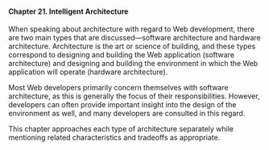#### Chapter 21. Intelligent Architecture

When speaking about architecture with regard to Web development, there are two main types that are discussed—software architecture and hardware architecture. Architecture is the art or science of building, and these types correspond to designing and building the Web application (software architecture) and designing and building the environment in which the Web application will operate (hardware architecture).

Most Web developers primarily concern themselves with software architecture, as this is generally the focus of their responsibilities. However, developers can often provide important insight into the design of the environment as well, and many developers are consulted in this regard.

This chapter approaches each type of architecture separately while mentioning related characteristics and tradeoffs as appropriate.